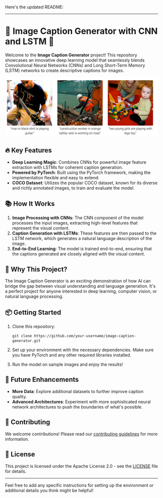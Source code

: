 Here's the updated README:

---

# 📸 Image Caption Generator with CNN and LSTM 🚀

Welcome to the **Image Caption Generator** project! This repository showcases an innovative deep learning model that seamlessly blends Convolutional Neural Networks (CNNs) and Long Short-Term Memory (LSTM) networks to create descriptive captions for images. 

![Image Caption](ex.png)


## 🔥 Key Features
- **Deep Learning Magic**: Combines CNNs for powerful image feature extraction with LSTMs for coherent caption generation.
- **Powered by PyTorch**: Built using the PyTorch framework, making the implementation flexible and easy to extend.
- **COCO Dataset**: Utilizes the popular COCO dataset, known for its diverse and richly annotated images, to train and evaluate the model.

## 📚 How It Works
1. **Image Processing with CNNs**: The CNN component of the model processes the input images, extracting high-level features that represent the visual content.
2. **Caption Generation with LSTMs**: These features are then passed to the LSTM network, which generates a natural language description of the image.
3. **End-to-End Learning**: The model is trained end-to-end, ensuring that the captions generated are closely aligned with the visual content.

## 🎉 Why This Project?
The Image Caption Generator is an exciting demonstration of how AI can bridge the gap between visual understanding and language generation. It's a perfect project for anyone interested in deep learning, computer vision, or natural language processing.

## 📦 Getting Started
1. Clone this repository:
   ```
   git clone https://github.com/your-username/image-caption-generator.git
   ```
2. Set up your environment with the necessary dependencies. Make sure you have PyTorch and any other required libraries installed.

3. Run the model on sample images and enjoy the results!

## 🚀 Future Enhancements
- **More Data**: Explore additional datasets to further improve caption quality.
- **Advanced Architectures**: Experiment with more sophisticated neural network architectures to push the boundaries of what's possible.

## 🤝 Contributing
We welcome contributions! Please read our [contributing guidelines](CONTRIBUTING.md) for more information.

## 📝 License
This project is licensed under the Apache License 2.0 - see the [LICENSE](LICENSE) file for details.

---

Feel free to add any specific instructions for setting up the environment or additional details you think might be helpful!
